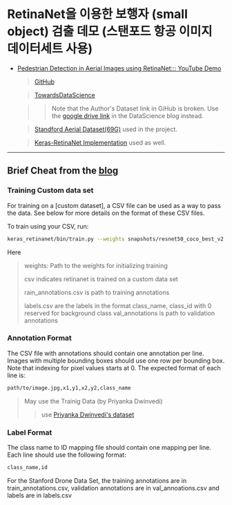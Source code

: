 # RetinaNet을 이용한 보행자 (small object) 검출 데모 (스탠포드 항공 이미지 데이터세트 사용)

- [Pedestrian Detection in Aerial Images using RetinaNet::: YouTube Demo](https://www.youtube.com/watch?v=KXBknhy_kjw)

  > [GitHub](https://github.com/priya-dwivedi/aerial_pedestrian_detection)

  > [TowardsDataScience](https://towardsdatascience.com/pedestrian-detection-in-aerial-images-using-retinanet-9053e8a72c6)

  > > Note that the Author's Dataset link in GiHub is broken. Use the [google drive link](https://drive.google.com/drive/u/0/folders/1QpE_iRDq1hUzYNBXSBSnmfe6SgTYE3J4) in the DataScience blog instead.

  > [Standford Aerial Dataset(69G)](http://vatic2.stanford.edu/stanford_campus_dataset.zip) used in the project.

  > [Keras-RetinaNet Implementation](https://github.com/fizyr/keras-retinanet) used as well.

---

## Brief Cheat from the [blog](https://towardsdatascience.com/pedestrian-detection-in-aerial-images-using-retinanet-9053e8a72c6)

### Training Custom data set

For training on a [custom dataset], a CSV file can be used as a way to pass the data. See below for more details on the format of these CSV files.

To train using your CSV, run:

```bash
keras_retinanet/bin/train.py --weights snapshots/resnet50_coco_best_v2.1.0.h5 csv train_annotations.csv labels.csv --val-annotations val_annotations.csv
```

Here

> weights: Path to the weights for initializing training
>
> csv indicates retinanet is trained on a custom data set
>
> rain_annotations.csv is path to training annotations
>
> labels.csv are the labels in the format class_name, class_id with 0 reserved for background class
> val_annotations is path to validation annotations

### Annotation Format

The CSV file with annotations should contain one annotation per line. Images with multiple bounding boxes should use one row per bounding box. Note that indexing for pixel values starts at 0. The expected format of each line is:

```bash
path/to/image.jpg,x1,y1,x2,y2,class_name
```

> May use the Trainig Data (by Priyanka Dwinvedi)
>
> > use [Priyanka Dwinvedi's dataset](https://drive.google.com/drive/u/0/folders/1bLt6KK_9zKogJdvW-lKh9BnBKgFfvPp9)

### Label Format

The class name to ID mapping file should contain one mapping per line. Each line should use the following format:

```bash
class_name,id
```

For the Stanford Drone Data Set, the training annotations are in train_annotations.csv, validation annotations are in val_annoations.csv and labels are in labels.csv
